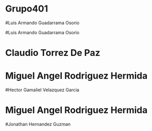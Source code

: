 # Grupo401

#Luis Armando Guadarrama Osorio

#Luis Armando Guadarrama Osorio
# Claudio Torrez De Paz

# Miguel Angel Rodriguez Hermida

#Hector Gamaliel Velazquez Garcia

# Miguel Angel Rodriguez Hermida
#Jonathan Hernandez Guzman

